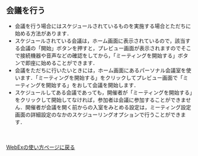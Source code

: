 ## 会議を行う　
* 会議を行う場合にはスケジュールされているものを実施する場合とただちに始める方法があります．
* スケジュールされている会議は，ホーム画面に表示されているので，該当する会議の「開始」ボタンを押すと，プレビュー画面が表示されますのでそこで接続機器や音声などの確認をしてから，「ミーティングを開始する」ボタンで即座に始めることができます．
* 会議をただちに行いたいときには，ホーム画面にあるパーソナル会議室を使います．「ミーティングを開始する」をクリックしてプレビュー画面で「ミーティングを開始する」をおして会議を開始します．
* スケジュールしてある会議であっても，開催者が「ミーティングを開始する」をクリックして開始してなければ，参加者は会議に参加することができません．開催者が会議を開く前からの入室をみとめる設定は，ミーティング設定画面の詳細設定のなかのスケジューリングオプションで行うことができます．


<br>
<br>
<a href="index" target="_blank">WebExの使い方ページに戻る<a/>  
